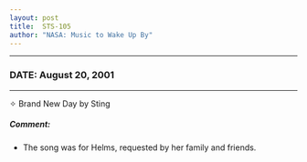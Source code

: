 ```yaml
---
layout: post
title:  STS-105
author: "NASA: Music to Wake Up By"
---
```


----
### DATE: August 20, 2001
----
✧ Brand New Day by Sting

##### Comment:
* The song was for Helms, requested by her family and friends.
